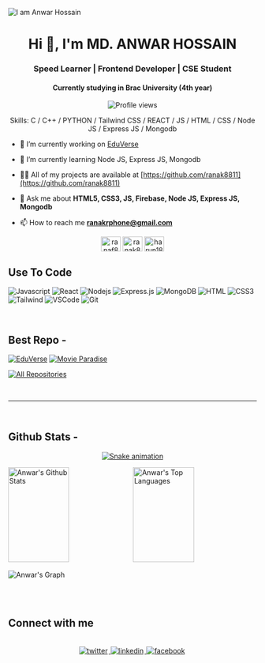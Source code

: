 ![I am Anwar Hossain](https://i.ibb.co.com/tPzVVBN/github.gif)

<h1 align="center">Hi 👋, I'm MD. ANWAR HOSSAIN</h1>
<h3 align="center">Speed Learner | Frontend Developer | CSE Student</h3>
<h4 align="center">Currently studying in Brac University (4th year)</h4>

<div align="center">

![Profile views](https://komarev.com/ghpvc/?username=ranak8811&color=red)

Skills: C / C++ / PYTHON / Tailwind CSS / REACT / JS / HTML / CSS / Node JS / Express JS / Mongodb

</div>

- 🔭 I’m currently working on [EduVerse](https://eduverse-ph-a-11.web.app/)

- 🌱 I’m currently learning Node JS, Express JS, Mongodb

- 👨‍💻 All of my projects are available at [https://github.com/ranak8811](https://github.com/ranak8811)

- 💬 Ask me about **HTML5, CSS3, JS, Firebase, Node JS, Express JS, Mongodb**

- 📫 How to reach me **ranakrphone@gmail.com**


<p align="center">
<a href="https://www.facebook.com/ranaf8811" target="blank"><img align="center" src="https://img.icons8.com/?size=96&id=118497&format=png" alt="ranaf8811" height="30" width="40" /></a>
<a href="https://x.com/ranak8811" target="blank"><img align="center" src="https://img.icons8.com/?size=100&id=fJp7hepMryiw&format=png" alt="ranak8811" height="30" width="40" /></a>
<a href="https://www.linkedin.com/in/ranak8811/" target="blank"><img align="center" src="https://img.icons8.com/?size=96&id=xuvGCOXi8Wyg&format=png" alt="harun181" height="30" width="40" /></a>
</p>

## Use To Code

![Javascript](https://img.shields.io/badge/Javascript-F0DB4F?style=for-the-badge&labelColor=black&logo=javascript&logoColor=F0DB4F)
![React](https://img.shields.io/badge/-React-61DBFB?style=for-the-badge&labelColor=black&logo=react&logoColor=61DBFB)
![Nodejs](https://img.shields.io/badge/Nodejs-3C873A?style=for-the-badge&labelColor=black&logo=node.js&logoColor=3C873A)
![Express.js](https://img.shields.io/badge/Express.js-000000?style=for-the-badge&logo=express&logoColor=white)
![MongoDB](https://img.shields.io/badge/MongoDB-4EA94B?style=for-the-badge&logo=mongodb&logoColor=white)
![HTML](https://img.shields.io/badge/HTML5-E34F26?style=for-the-badge&logo=html5&logoColor=white)
![CSS3](https://img.shields.io/badge/CSS3-1572B6?style=for-the-badge&logo=css3&logoColor=white)
![Tailwind](https://img.shields.io/badge/Tailwind_CSS-092749?style=for-the-badge&logo=tailwindcss&logoColor=06B6D4&labelColor=000000)
![VSCode](https://img.shields.io/badge/Visual_Studio-0078d7?style=for-the-badge&logo=visual%20studio&logoColor=white)
![Git](https://img.shields.io/badge/Git-F05032?style=for-the-badge&logo=git&logoColor=white)

<br/>

## Best Repo -

[![EduVerse](https://eduverse-ph-a-11.web.app/)](https://github.com/ranak8811/PH_B-10_A-11-EduVerse-Client)
[![Movie Paradise](https://movie-portal-b3ddf.web.app/)](https://github.com/ranak8811/PH-Movie-Paradise-Client--B-10_A-10)


<p align="left">
  <a href="https://github.com/ranak8811?tab=repositories" target="_blank"><img alt="All Repositories" title="All Repositories" src="https://img.shields.io/badge/-All%20Repos-2962FF?style=for-the-badge&logo=koding&logoColor=white"/></a>
</p>

<br/>
<hr/>
<br/>

## Github Stats -

<p align="center">
  <a href="https://github.com/ranak8811">
    <img src="https://raw.githubusercontent.com/ranak8811/ranak8811/output/snake.svg" alt="Snake animation" />
  </a>
</p>

<a> 
    <a href="https://github.com/ranak8811"><img alt="Anwar's Github Stats" src="https://denvercoder1-github-readme-stats.vercel.app/api?username=ranak8811&show_icons=true&count_private=true&theme=react&border_color=7F3FBF&bg_color=0D1117&title_color=F85D7F&icon_color=F8D866" height="192px" width="49.5%"/></a>
  <a href="https://github.com/ranak8811"><img alt="Anwar's Top Languages" src="https://denvercoder1-github-readme-stats.vercel.app/api/top-langs/?username=ranak8811&langs_count=8&layout=compact&theme=react&border_color=7F3FBF&bg_color=0D1117&title_color=F85D7F&icon_color=F8D866" height="192px" width="49.5%"/></a>
  <br/>
</a>

![Anwar's Graph](https://github-readme-activity-graph.vercel.app/graph?username=&custom_title=Harun's%20GitHub%20Activity%20Graph&bg_color=0D1117&color=7F3FBF&line=7F3FBF&point=7F3FBF&area_color=FFFFFF&title_color=FFFFFF&area=true)

<br/>

<br/>

## Connect with me

<div align="center">
<br/>
<a href="https://x.com/ranak8811" target="_blank">
<img src=https://img.shields.io/badge/twitter-%2300acee.svg?&style=for-the-badge&logo=twitter&logoColor=white alt=twitter style="margin-bottom: 5px; margin-right: 2px;" />
</a>
<a href="https://www.linkedin.com/in/ranak8811/" target="_blank">
<img src=https://img.shields.io/badge/linkedin-%231E77B5.svg?&style=for-the-badge&logo=linkedin&logoColor=white alt=linkedin style="margin-bottom: 5px; margin-right: 2px;" />
</a>
<a href="https://www.facebook.com/ranaf8811" target="_blank">
<img src=https://img.shields.io/badge/facebook-%232E87FB.svg?&style=for-the-badge&logo=facebook&logoColor=white alt=facebook style="margin-bottom: 5px; margin-right: 2px;" />
</a>  
</div>
